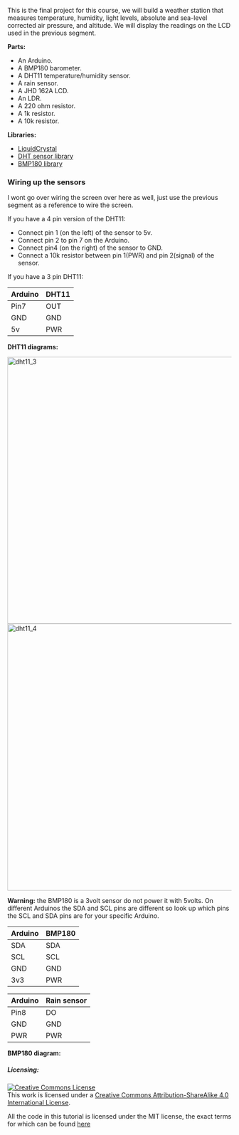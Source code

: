 This is the final project for this course, we will build a weather station that
measures temperature, humidity, light levels, absolute and sea-level corrected
air pressure, and altitude.
We will display the readings on the LCD used in the previous segment.

**Parts:**

* An Arduino.
* A BMP180 barometer.
* A DHT11 temperature/humidity sensor.
* A rain sensor.
* A JHD 162A LCD.
* An LDR.
* A 220 ohm resistor.
* A 1k resistor.
* A 10k resistor.

**Libraries:**

* [LiquidCrystal](https://github.com/arduino-libraries/LiquidCrystal)
* [DHT sensor library](https://github.com/adafruit/DHT-sensor-library)
* [BMP180 library](https://github.com/sparkfun/BMP180_Breakout_Arduino_Library)

### Wiring up the sensors
I wont go over wiring the screen over here as well, just use the previous segment
as a reference to wire the screen.

If you have a 4 pin version of the DHT11:

* Connect pin 1 (on the left) of the sensor to 5v.
* Connect pin 2 to pin 7 on the Arduino.
* Connect pin4 (on the right) of the sensor to GND.
* Connect a 10k resistor between pin 1(PWR) and pin 2(signal) of the sensor.

If you have a 3 pin DHT11:

Arduino    |    DHT11
-----------|-------------
Pin7       |    OUT
GND        |    GND
5v         |    PWR

**DHT11 diagrams:**

<img class="aligncenter wp-image-147 size-full" src="https://aaalearn.mystagingwebsite.com/wp-content/uploads/2018/04/dht11_3.png" alt="dht11_3" width="640" height="600" />

<img class="aligncenter wp-image-147 size-full" src="https://aaalearn.mystagingwebsite.com/wp-content/uploads/2018/04/dht11.png" alt="dht11_4" width="750" height="600" />

**Warning:** the BMP180 is a 3volt sensor do not power it with 5volts.
On different Arduinos the SDA and SCL pins are different so look up which
pins the SCL and SDA pins are for your specific Arduino.

Arduino    |    BMP180
-----------|-------------
SDA        |    SDA
SCL        |    SCL
GND        |    GND
3v3        |    PWR

Arduino    |    Rain sensor
-----------|----------------
Pin8       |    DO
GND        |    GND
PWR        |    PWR

**BMP180 diagram:**


##### Licensing:

<a rel="license" href="http://creativecommons.org/licenses/by-sa/4.0/"><img alt="Creative Commons License" style="border-width:0" src="https://i.creativecommons.org/l/by-sa/4.0/88x31.png" /></a><br />This work is licensed under a <a rel="license" href="http://creativecommons.org/licenses/by-sa/4.0/">Creative Commons Attribution-ShareAlike 4.0 International License</a>.

All the code in this tutorial is licensed under the MIT license, the exact terms for which can be found [here](https://github.com/afshaan4/other_arduino_projects/blob/master/LICENSE)
